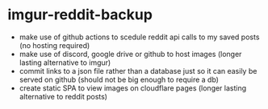 # imgur-reddit-backup

- make use of github actions to scedule reddit api calls to my saved posts (no hosting required)
- make use of discord, google drive or github to host images (longer lasting alternative to imgur)
- commit links to a json file rather than a database just so it can easily be served on github (should not be big enough to require a db)
- create static SPA to view images on cloudflare pages (longer lasting alternative to reddit posts)